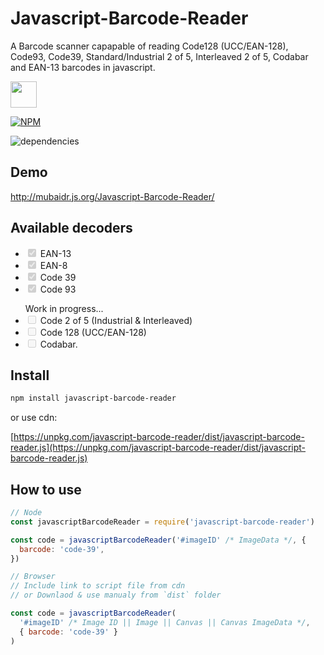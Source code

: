 # Javascript-Barcode-Reader

A Barcode scanner capapable of reading Code128 (UCC/EAN-128), Code93, Code39, Standard/Industrial 2 of 5, Interleaved 2 of 5, Codabar and EAN-13 barcodes in javascript.

<a href="https://patreon.com/mubaidr">
  <img src="https://c5.patreon.com/external/logo/become_a_patron_button@2x.png" height="42">
</a>

[![NPM](https://nodei.co/npm/javascript-barcode-reader.png?compact=true)](https://nodei.co/npm/javascript-barcode-reader/)

![dependencies](https://david-dm.org/mubaidr/javascript-barcode-reader.svg)

## Demo

http://mubaidr.js.org/Javascript-Barcode-Reader/

## Available decoders

<ul>
<li><input type="checkbox" disabled checked> EAN-13</li>
<li><input type="checkbox" disabled checked> EAN-8</li>
<li><input type="checkbox" disabled checked> Code 39</li>
<li><input type="checkbox" disabled checked> Code 93</li>
</ul>
<ul>Work in progress...
<li><input type="checkbox" disabled> Code 2 of 5 (Industrial & Interleaved)</li>
<li><input type="checkbox" disabled> Code 128 (UCC/EAN-128)</li>
<li><input type="checkbox" disabled> Codabar.</li>
</ul>

## Install

```bash
npm install javascript-barcode-reader
```

or use cdn:

[https://unpkg.com/javascript-barcode-reader/dist/javascript-barcode-reader.js](https://unpkg.com/javascript-barcode-reader/dist/javascript-barcode-reader.js)

## How to use

```js
// Node
const javascriptBarcodeReader = require('javascript-barcode-reader')

const code = javascriptBarcodeReader('#imageID' /* ImageData */, {
  barcode: 'code-39',
})

// Browser
// Include link to script file from cdn
// or Downlaod & use manualy from `dist` folder

const code = javascriptBarcodeReader(
  '#imageID' /* Image ID || Image || Canvas || Canvas ImageData */,
  { barcode: 'code-39' }
)
```
